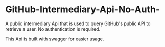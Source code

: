 # GitHub-Intermediary-Api-No-Auth-
A public intermediary Api that is used to query GitHub's public API to retrieve a user. No authentication is required.

This Api is built with swagger for easier usage.
